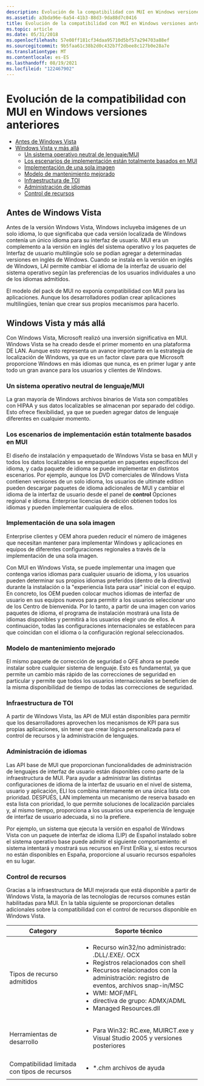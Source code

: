 ```yaml
---
description: Evolución de la compatibilidad con MUI en Windows versiones anteriores
ms.assetid: a3bda96e-6a54-41b3-88d3-9da88d7c0416
title: Evolución de la compatibilidad con MUI en Windows versiones anteriores
ms.topic: article
ms.date: 05/31/2018
ms.openlocfilehash: 57e08ff181cf34daa95710d5bf57a294703a88ef
ms.sourcegitcommit: 9b5faa61c38b2d0c432b7f2dbee8c127b0e28a7e
ms.translationtype: MT
ms.contentlocale: es-ES
ms.lasthandoff: 08/19/2021
ms.locfileid: "122467902"
---
```

# <a name="evolution-of-mui-support-across-windows-versions"></a>Evolución de la compatibilidad con MUI en Windows versiones anteriores

-   [Antes de Windows Vista](#before-windows-vista)
-   [Windows Vista y más allá](#windows-vista-and-beyond)
    -   [Un sistema operativo neutral de lenguaje/MUI](#a-language-neutralmui-operating-system)
    -   [Los escenarios de implementación están totalmente basados en MUI](#deployment-scenarios-are-fully-mui-based)
    -   [Implementación de una sola imagen](#single-image-deployment)
    -   [Modelo de mantenimiento mejorado](#improved-servicing-model)
    -   [Infraestructura de TOI](#mui-infrastructure)
    -   [Administración de idiomas](#language-management)
    -   [Control de recursos](#resource-handling)

## <a name="before-windows-vista"></a>Antes de Windows Vista

Antes de la versión Windows Vista, Windows incluyeba imágenes de un solo idioma, lo que significaba que cada versión localizada de Windows contenía un único idioma para su interfaz de usuario. MUI era un complemento a la versión en inglés del sistema operativo y los paquetes de Interfaz de usuario multilingüe solo se podían agregar a determinadas versiones en inglés de Windows. Cuando se instala en la versión en inglés de Windows, LAI permite cambiar el idioma de la interfaz de usuario del sistema operativo según las preferencias de los usuarios individuales a uno de los idiomas admitidos.

El modelo del pack de MUI no exponía compatibilidad con MUI para las aplicaciones. Aunque los desarrolladores podían crear aplicaciones multilingües, tenían que crear sus propios mecanismos para hacerlo.

## <a name="windows-vista-and-beyond"></a>Windows Vista y más allá

Con Windows Vista, Microsoft realizó una inversión significativa en MUI. Windows Vista se ha creado desde el primer momento en una plataforma DE LAN. Aunque esto representa un avance importante en la estrategia de localización de Windows, ya que es un factor clave para que Microsoft proporcione Windows en más idiomas que nunca, es en primer lugar y ante todo un gran avance para los usuarios y clientes de Windows.

### <a name="a-language-neutralmui-operating-system"></a>Un sistema operativo neutral de lenguaje/MUI

La gran mayoría de Windows archivos binarios de Vista son compatibles con HIPAA y sus datos localizables se almacenan por separado del código. Esto ofrece flexibilidad, ya que se pueden agregar datos de lenguaje diferentes en cualquier momento.

### <a name="deployment-scenarios-are-fully-mui-based"></a>Los escenarios de implementación están totalmente basados en MUI

El diseño de instalación y empaquetado de Windows Vista se basa en MUI y todos los datos localizables se empaquetan en paquetes específicos del idioma, y cada paquete de idioma se puede implementar en distintos escenarios. Por ejemplo, aunque los DVD comerciales de Windows Vista contienen versiones de un solo idioma, los usuarios de ultimate edition pueden descargar paquetes de idioma adicionales de MUI y cambiar el idioma de la interfaz de usuario desde el panel de **control** Opciones regional e idioma. Enterprise licencias de edición obtienen todos los idiomas y pueden implementar cualquiera de ellos.

### <a name="single-image-deployment"></a>Implementación de una sola imagen

Enterprise clientes y OEM ahora pueden reducir el número de imágenes que necesitan mantener para implementar Windows y aplicaciones en equipos de diferentes configuraciones regionales a través de la implementación de una sola imagen.

Con MUI en Windows Vista, se puede implementar una imagen que contenga varios idiomas para cualquier usuario de idioma, y los usuarios pueden determinar sus propios idiomas preferidos (dentro de la directiva) durante la instalación o la "experiencia lista para usar" inicial con el equipo. En concreto, los OEM pueden colocar muchos idiomas de interfaz de usuario en sus equipos nuevos para permitir a los usuarios seleccionar uno de los Centro de bienvenida. Por lo tanto, a partir de una imagen con varios paquetes de idioma, el programa de instalación mostrará una lista de idiomas disponibles y permitirá a los usuarios elegir uno de ellos. A continuación, todas las configuraciones internacionales se establecen para que coincidan con el idioma o la configuración regional seleccionados.

### <a name="improved-servicing-model"></a>Modelo de mantenimiento mejorado

El mismo paquete de corrección de seguridad o QFE ahora se puede instalar sobre cualquier sistema de lenguaje. Esto es fundamental, ya que permite un cambio más rápido de las correcciones de seguridad en particular y permite que todos los usuarios internacionales se beneficien de la misma disponibilidad de tiempo de todas las correcciones de seguridad.

### <a name="mui-infrastructure"></a>Infraestructura de TOI

A partir de Windows Vista, las API de MUI están disponibles para permitir que los desarrolladores aprovechen los mecanismos de KPI para sus propias aplicaciones, sin tener que crear lógica personalizada para el control de recursos y la administración de lenguajes.

### <a name="language-management"></a>Administración de idiomas

Las API base de MUI que proporcionan funcionalidades de administración de lenguajes de interfaz de usuario están disponibles como parte de la infraestructura de MUI. Para ayudar a administrar las distintas configuraciones de idioma de la interfaz de usuario en el nivel de sistema, usuario y aplicación, ELI los combina internamente en una única lista con prioridad. DESPUÉS, LAN implementa un mecanismo de reserva basado en esta lista con prioridad, lo que permite soluciones de localización parciales y, al mismo tiempo, proporciona a los usuarios una experiencia de lenguaje de interfaz de usuario adecuada, si no la prefiere.

Por ejemplo, un sistema que ejecuta la versión en español de Windows Vista con un paquete de interfaz de idioma (LIP) de Español instalado sobre el sistema operativo base puede admitir el siguiente comportamiento: el sistema intentará y mostrará sus recursos en First EnRía y, si estos recursos no están disponibles en España, proporcione al usuario recursos españoles en su lugar.

### <a name="resource-handling"></a>Control de recursos

Gracias a la infraestructura de MUI mejorada que está disponible a partir de Windows Vista, la mayoría de las tecnologías de recursos comunes están habilitadas para MUI. En la tabla siguiente se proporcionan detalles adicionales sobre la compatibilidad con el control de recursos disponible en Windows Vista.




| Category | Soporte técnico | 
|----------|---------|
| Tipos de recurso admitidos | <ul><li>Recurso win32/no administrado: .DLL/.EXE/. OCX</li><li>Registros relacionados con shell</li><li>Recursos relacionados con la administración: registro de eventos, archivos snap-in/MSC</li><li>WMI: MOF/MFL</li><li>directiva de grupo: ADMX/ADML</li><li>Managed Resources.dll</li></ul> | 
| Herramientas de desarrollo | <ul><li>Para Win32: RC.exe, MUIRCT.exe y Visual Studio 2005 y versiones posteriores</li></ul> | 
| Compatibilidad limitada con tipos de recursos | <ul><li>*.chm archivos de ayuda</li></ul> | 




 

 

 



